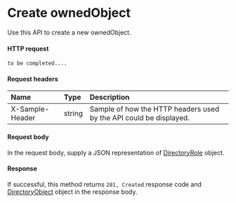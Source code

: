 # Create ownedObject

Use this API to create a new ownedObject.
#### HTTP request
```http
to be completed....
```
#### Request headers
| Name       | Type | Description|
|:---------------|:--------|:----------|
| X-Sample-Header  | string  | Sample of how the HTTP headers used by the API could be displayed.|

#### Request body
In the request body, supply a JSON representation of [DirectoryRole]('../api/directoryrole.md') object.


#### Response
If successful, this method returns `201, Created` response code and [DirectoryObject](../resources/directoryobject.md) object in the response body.
